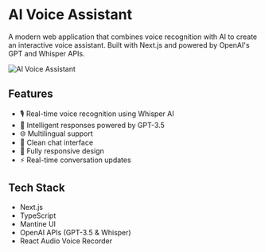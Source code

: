 # AI Voice Assistant

A modern web application that combines voice recognition with AI to create an interactive voice assistant. Built with Next.js and powered by OpenAI's GPT and Whisper APIs.

![AI Voice Assistant](screenshot.png) 

## Features

- 🎙️ Real-time voice recognition using Whisper AI
- 🤖 Intelligent responses powered by GPT-3.5
- 🌐 Multilingual support
- 💬 Clean chat interface
- 📱 Fully responsive design
- ⚡ Real-time conversation updates

## Tech Stack

- Next.js
- TypeScript
- Mantine UI
- OpenAI APIs (GPT-3.5 & Whisper)
- React Audio Voice Recorder
